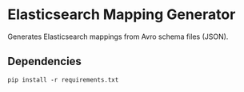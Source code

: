 # Elasticsearch Mapping Generator
Generates Elasticsearch mappings from Avro schema files (JSON).

## Dependencies
```
pip install -r requirements.txt
```
